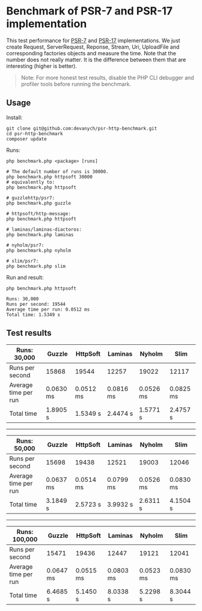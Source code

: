 # Benchmark of PSR-7 and PSR-17 implementation

This test performance for [PSR-7](https://github.com/php-fig/fig-standards/blob/master/accepted/PSR-7-http-message.md) and [PSR-17](https://github.com/php-fig/fig-standards/blob/master/accepted/PSR-17-http-factory.md) implementations. We just create Request, ServerRequest, Reponse, Stream, Uri, UploadFile and corresponding factories objects and measure the time. Note that the number does not really matter. It is the difference between them that are interesting (higher is better).

> Note: For more honest test results, disable the PHP CLI debugger and profiler tools before running the benchmark.

## Usage

Install:

```
git clone git@github.com:devanych/psr-http-benchmark.git
cd psr-http-benchmark
composer update
```

Runs:

```
php benchmark.php <package> [runs]

# The default number of runs is 30000.
php benchmark.php httpsoft 30000
# equivalently to:
php benchmark.php httpsoft

# guzzlehttp/psr7:
php benchmark.php guzzle

# httpsoft/http-message:
php benchmark.php httpsoft

# laminas/laminas-diactoros:
php benchmark.php laminas

# nyholm/psr7:
php benchmark.php nyholm

# slim/psr7:
php benchmark.php slim
```

Run and result:

```
php benchmark.php httpsoft

Runs: 30,000
Runs per second: 19544
Average time per run: 0.0512 ms
Total time: 1.5349 s
```

## Test results

| Runs: 30,000         | Guzzle    | HttpSoft  | Laminas   | Nyholm    | Slim      |
|----------------------|-----------|-----------|-----------|-----------|-----------|
| Runs per second      | 15868     | 19544     | 12257     | 19022     | 12117     |
| Average time per run | 0.0630 ms | 0.0512 ms | 0.0816 ms | 0.0526 ms | 0.0825 ms |
| Total time           | 1.8905 s  | 1.5349 s  | 2.4474 s  | 1.5771 s  | 2.4757 s  |

---

| Runs: 50,000         | Guzzle    | HttpSoft  | Laminas   | Nyholm    | Slim      |
|----------------------|-----------|-----------|-----------|-----------|-----------|
| Runs per second      | 15698     | 19438     | 12521     | 19003     | 12046     |
| Average time per run | 0.0637 ms | 0.0514 ms | 0.0799 ms | 0.0526 ms | 0.0830 ms |
| Total time           | 3.1849 s  | 2.5723 s  | 3.9932 s  | 2.6311 s  | 4.1504 s  |

---

| Runs: 100,000        | Guzzle    | HttpSoft  | Laminas   | Nyholm    | Slim      |
|----------------------|-----------|-----------|-----------|-----------|-----------|
| Runs per second      | 15471     | 19436     | 12447     | 19121     | 12041     |
| Average time per run | 0.0647 ms | 0.0515 ms | 0.0803 ms | 0.0523 ms | 0.0830 ms |
| Total time           | 6.4685 s  | 5.1450 s  | 8.0338 s  | 5.2298 s  | 8.3044 s  |
